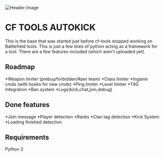 ![Header Image](http://i.imgur.com/DqljHzc.png)

CF TOOLS AUTOKICK
====================
This is the base that was started just before cf-tools stopped working on Battlefield tools. This is just a few lines of python acting as a framework for a tool.
There are a few features included (which aren't uploaded yet).

Roadmap
-------

*Weapon limiter (prebuy/forbidden/#per team)
*Class limiter
*Ingame cmds (with hooks for new cmds)
*Ping limiter
*Level limiter
*T4G Integration
*Ban system
*Logs(kick,chat,join,debug)

Done features
--------------
*Join message
*Player detection
*Ranks
*Clan tag detection
*Kick System
*Loading finished detection


Requirements
--------------

Python 2



